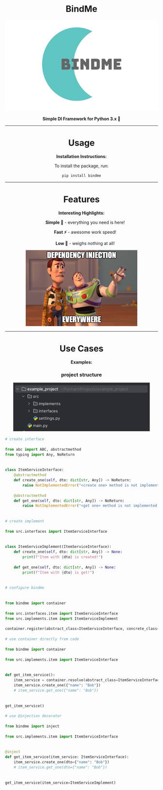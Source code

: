 <h1 align="center">BindMe</h1>

<p align="center">
  <img src="assets/technologies/bindme-logo.png" alt="BindMe Logo" height="300">
</p>

<p align="center">
  <strong>Simple DI Framework for Python 3.x 🐍</strong>
</p>

<hr>

<h1 align="center">Usage</h1>

<p align="center">
  <strong>Installation Instructions:</strong>
</p>

<p align="center">
  To install the package, run:
</p>

<p align="center">
  <code>pip install bindme</code>
</p>

<hr>

<h1 align="center">Features</h1>

<p align="center">
  <strong>Interesting Highlights:</strong>
</p>

<ul align="center">
  <p><strong>Simple 📕</strong> - everything you need is here!</p>
  <p><strong>Fast ⚡</strong> - awesome work speed!</p>
  <p><strong>Low 🍃</strong> - weighs nothing at all!</p>
</ul>

<p align="center">
  <img src="assets/common/di_meme_1.png" alt="DI meme 1 Logo" height="250">
</p>

<hr>

<h1 align="center">Use Cases</h1>

<p align="center">
  <strong>Examples:</strong>
</p>

<h3 align="center"> project structure </h3>
<p align="center">
   <img src="assets/technologies/example_structure.png" height="160">
</p>

```python
# create interface

from abc import ABC, abstractmethod
from typing import Any, NoReturn


class ItemServiceInterface:
    @abstractmethod
    def create_one(self, dto: dict[str, Any]) -> NoReturn:
        raise NotImplementedError("<create one> method is not implemented!")

    @abstractmethod
    def get_one(self, dto: dict[str, Any]) -> NoReturn:
        raise NotImplementedError("<get one> method is not implemented!")


# create implement

from src.interfaces import ItemServiceInterface


class ItemServiceImplement(ItemServiceInterface):
    def create_one(self, dto: dict[str, Any]) -> None:
        print(f"Item with {dto} is created!")

    def get_one(self, dto: dict[str, Any]) -> None:
        print(f"Item with {dto} is get!")


# configure bindme


from bindme import container

from src.interfaces.item import ItemServiceInterface
from src.implements.item import ItemServiceImplement

container.register(abstract_class=ItemServiceInterface, concrete_class=ItemServiceImplement)

# use container directly from code

from bindme import container

from src.implements.item import ItemServiceInterface


def get_item_service():
    item_service = container.resolve(abstract_class=ItemServiceInterface)
    item_service.create_one({"name": "Bob"})
    # item_service.get_one({"name": "Bob"})


get_item_service()

# use @injection decorator

from bindme import inject

from src.implements.item import ItemServiceInterface


@inject
def get_item_service(item_service: ItemServiceInterface):
    item_service.create_one(dto={"name": "Bob"})
    # item_service.get_one(dto={"name": "Bob"})


get_item_service(item_service=ItemServiceImplement)



```
